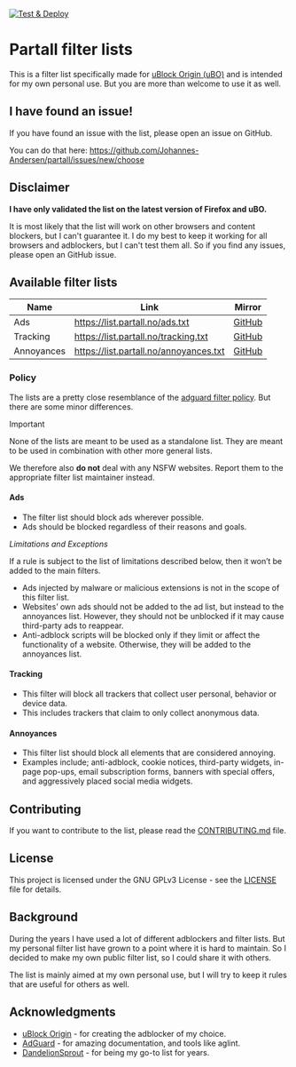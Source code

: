 [![Test & Deploy](https://github.com/Johannes-Andersen/partall/actions/workflows/test-and-deploy.yml/badge.svg?branch=main)](https://github.com/Johannes-Andersen/partall/actions/workflows/test-and-deploy.yml)

# Partall filter lists

This is a filter list specifically made for <a href="https://github.com/gorhill/uBlock">uBlock Origin (uBO)</a>
and is intended for my own personal use. But you are more than welcome to use it as well.

## I have found an issue!

If you have found an issue with the list, please open an issue on GitHub.

You can do that here: https://github.com/Johannes-Andersen/partall/issues/new/choose

## Disclaimer

<strong>I have only validated the list on the latest version of Firefox and uBO.</strong>

It is most likely that the list will work on other browsers and content blockers, but I can't guarantee it. I do my best to keep it working for all browsers and adblockers, but I can't test them all. So if you find any issues, please open an GitHub issue.

## Available filter lists

| Name       | Link                                   | Mirror                                                                                      |
| ---------- | -------------------------------------- | ------------------------------------------------------------------------------------------- |
| Ads        | https://list.partall.no/ads.txt        | [GitHub](https://raw.githubusercontent.com/Johannes-Andersen/partall/deploy/ads.txt)        |
| Tracking   | https://list.partall.no/tracking.txt   | [GitHub](https://raw.githubusercontent.com/Johannes-Andersen/partall/deploy/tracking.txt)   |
| Annoyances | https://list.partall.no/annoyances.txt | [GitHub](https://raw.githubusercontent.com/Johannes-Andersen/partall/deploy/annoyances.txt) |

### Policy

The lists are a pretty close resemblance of the [adguard filter policy](https://adguard.com/kb/general/ad-filtering/filter-policy).
But there are some minor differences.

> [!IMPORTANT]  
> None of the lists are meant to be used as a standalone list. They are meant to be used in combination with other more general lists.
>
> We therefore also **do not** deal with any NSFW websites. Report them to the appropriate filter list maintainer instead.

#### **Ads**

- The filter list should block ads wherever possible.
- Ads should be blocked regardless of their reasons and goals.

_Limitations and Exceptions_

If a rule is subject to the list of limitations described below, then it won’t be added to the main filters.

- Ads injected by malware or malicious extensions is not in the scope of this filter list.
- Websites’ own ads should not be added to the ad list, but instead to the annoyances list. However, they should not be unblocked if it may cause third-party ads to reappear.
- Anti-adblock scripts will be blocked only if they limit or affect the functionality of a website. Otherwise, they will be added to the annoyances list.

#### **Tracking**

- This filter will block all trackers that collect user personal, behavior or device data.
- This includes trackers that claim to only collect anonymous data.

#### **Annoyances**

- This filter list should block all elements that are considered annoying.
- Examples include; anti-adblock, cookie notices, third-party widgets, in-page pop-ups, email subscription forms, banners with special offers, and aggressively placed social media widgets.

## Contributing

If you want to contribute to the list, please read the [CONTRIBUTING.md](CONTRIBUTING.md) file.

## License

This project is licensed under the GNU GPLv3 License - see the [LICENSE](LICENSE) file for details.

## Background

During the years I have used a lot of different adblockers and filter lists. But my personal filter list have grown to a point where it is hard to maintain. So I decided to make my own public filter list, so I could share it with others.

The list is mainly aimed at my own personal use, but I will try to keep it rules that are useful for others as well.

## Acknowledgments

- [uBlock Origin](https://github.com/gorhill/uBlock) - for creating the adblocker of my choice.
- [AdGuard](https://adguard.com/) - for amazing documentation, and tools like aglint.
- [DandelionSprout](https://github.com/DandelionSprout/adfilt) - for being my go-to list for years.
